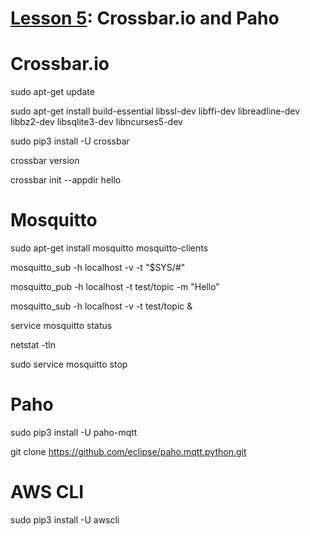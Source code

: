 # <a href="https://goo.gl/shPybk">Lesson 5</a>: Crossbar.io and Paho

# Crossbar.io

sudo apt-get update

sudo apt-get install build-essential libssl-dev libffi-dev libreadline-dev libbz2-dev libsqlite3-dev libncurses5-dev

sudo pip3 install -U crossbar

crossbar version

crossbar init --appdir hello

# Mosquitto

sudo apt-get install mosquitto mosquitto-clients

mosquitto_sub -h localhost -v -t "\$SYS/#"

mosquitto_pub -h localhost -t test/topic -m "Hello"

mosquitto_sub -h localhost -v -t test/topic &

service mosquitto status

netstat -tln

sudo service mosquitto stop

# Paho

sudo pip3 install -U paho-mqtt

git clone https://github.com/eclipse/paho.mqtt.python.git

# AWS CLI

sudo pip3 install -U awscli
